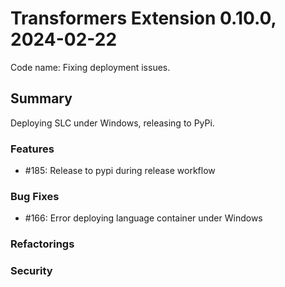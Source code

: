 # Transformers Extension 0.10.0, 2024-02-22

Code name: Fixing deployment issues.


## Summary

Deploying SLC under Windows, releasing to PyPi.

### Features

- #185: Release to pypi during release workflow

### Bug Fixes

- #166: Error deploying language container under Windows

### Refactorings


### Security 



